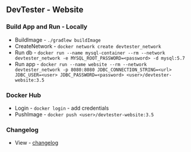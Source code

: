 ## DevTester - Website

### Build App and Run - Locally
* BuildImage - `./gradlew buildImage`
* CreateNetwork - `docker network create devtester_network`
* Run db - `docker run --name mysql-container --rm --network devtester_network -e MYSQL_ROOT_PASSWORD=<password> -d mysql:5.7`
* Run app - `docker run --name website --rm --network devtester_network -p 8080:8080 JDBC_CONNECTION_STRING=<url> JDBC_USER=<user> JDBC_PASSWORD=<password> <user>/devtester-website:3.5`
    
### Docker Hub
* Login - `docker login` - add credentials
* PushImage - `docker push <user>/devtester-website:3.5`

### Changelog
- View - [changelog](https://devtester.ro/about#changelog)
